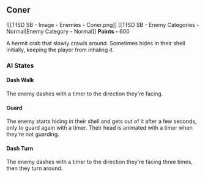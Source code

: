 ## Coner
![[TfSD SB - Image - Enemies - Coner.png]]
[[TfSD SB - Enemy Categories - Normal|Enemy Category - Normal]]
**Points -** 600

A hermit crab that slowly crawls around. Sometimes hides in their shell initially, keeping the player from inhaling it.
### AI States
#### Dash Walk
The enemy dashes with a timer to the direction they're facing.
#### Guard
The enemy starts hiding in their shell and gets out of it after a few seconds, only to guard again with a timer. Their head is animated with a timer when they're not guarding.
#### Dash Turn
The enemy dashes with a timer to the direction they're facing three times, then they turn around.